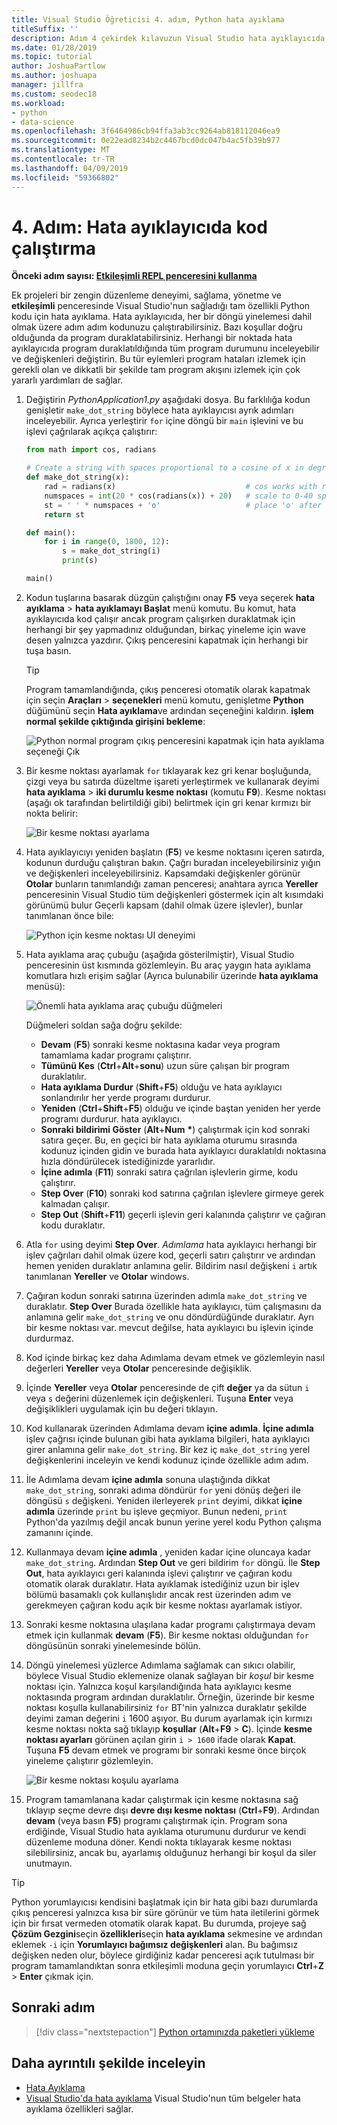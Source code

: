 ```yaml
---
title: Visual Studio Öğreticisi 4. adım, Python hata ayıklama
titleSuffix: ''
description: Adım 4 çekirdek kılavuzun Visual Studio hata ayıklayıcıda Python kodu çalıştırmak nasıl yapılandırılacağını açıklayan, özelliklerin Python.
ms.date: 01/28/2019
ms.topic: tutorial
author: JoshuaPartlow
ms.author: joshuapa
manager: jillfra
ms.custom: seodec18
ms.workload:
- python
- data-science
ms.openlocfilehash: 3f6464986cb94ffa3ab3cc9264ab818112046ea9
ms.sourcegitcommit: 0e22ead8234b2c4467bcd0dc047b4ac5fb39b977
ms.translationtype: MT
ms.contentlocale: tr-TR
ms.lasthandoff: 04/09/2019
ms.locfileid: "59366802"
---
```

# <a name="step-4-run-code-in-the-debugger"></a>4. Adım: Hata ayıklayıcıda kod çalıştırma

**Önceki adım sayısı: [Etkileşimli REPL penceresini kullanma](tutorial-working-with-python-in-visual-studio-step-03-interactive-repl.md)**

Ek projeleri bir zengin düzenleme deneyimi, sağlama, yönetme ve **etkileşimli** penceresinde Visual Studio'nun sağladığı tam özellikli Python kodu için hata ayıklama. Hata ayıklayıcıda, her bir döngü yinelemesi dahil olmak üzere adım adım kodunuzu çalıştırabilirsiniz. Bazı koşullar doğru olduğunda da program duraklatabilirsiniz. Herhangi bir noktada hata ayıklayıcıda program duraklatıldığında tüm program durumunu inceleyebilir ve değişkenleri değiştirin. Bu tür eylemleri program hataları izlemek için gerekli olan ve dikkatli bir şekilde tam program akışını izlemek için çok yararlı yardımları de sağlar.

1. Değiştirin *PythonApplication1.py* aşağıdaki dosya. Bu farklılığa kodun genişletir `make_dot_string` böylece hata ayıklayıcısı ayrık adımları inceleyebilir. Ayrıca yerleştirir `for` içine döngü bir `main` işlevini ve bu işlevi çağrılarak açıkça çalıştırır:

    ```python
    from math import cos, radians

    # Create a string with spaces proportional to a cosine of x in degrees
    def make_dot_string(x):
        rad = radians(x)                             # cos works with radians
        numspaces = int(20 * cos(radians(x)) + 20)   # scale to 0-40 spaces
        st = ' ' * numspaces + 'o'                   # place 'o' after the spaces
        return st

    def main():
        for i in range(0, 1800, 12):
            s = make_dot_string(i)
            print(s)

    main()
    ```

1. Kodun tuşlarına basarak düzgün çalıştığını onay **F5** veya seçerek **hata ayıklama** > **hata ayıklamayı Başlat** menü komutu. Bu komut, hata ayıklayıcıda kod çalışır ancak program çalışırken duraklatmak için herhangi bir şey yapmadınız olduğundan, birkaç yineleme için wave desen yalnızca yazdırır. Çıkış penceresini kapatmak için herhangi bir tuşa basın.

    > [!Tip]
    > Program tamamlandığında, çıkış penceresi otomatik olarak kapatmak için seçin **Araçları** > **seçenekleri** menü komutu, genişletme **Python** düğümünü seçin **Hata ayıklama**ve ardından seçeneğini kaldırın. **işlem normal şekilde çıktığında girişini bekleme**:
    >
    > ![Python normal program çıkış penceresini kapatmak için hata ayıklama seçeneği Çık](media/vs-getting-started-python-22-debugging5.png)

1. Bir kesme noktası ayarlamak `for` tıklayarak kez gri kenar boşluğunda, çizgi veya bu satırda düzeltme işareti yerleştirmek ve kullanarak deyimi **hata ayıklama** > **iki durumlu kesme noktası** (komutu **F9**). Kesme noktası (aşağı ok tarafından belirtildiği gibi) belirtmek için gri kenar kırmızı bir nokta belirir:

    ![Bir kesme noktası ayarlama](media/vs-getting-started-python-18-debugging1.png)

1. Hata ayıklayıcıyı yeniden başlatın (**F5**) ve kesme noktasını içeren satırda, kodunun durduğu çalıştıran bakın. Çağrı buradan inceleyebilirsiniz yığın ve değişkenleri inceleyebilirsiniz. Kapsamdaki değişkenler görünür **Otolar** bunların tanımlandığı zaman penceresi; anahtara ayrıca **Yereller** penceresinin Visual Studio tüm değişkenleri göstermek için alt kısımdaki görünümü bulur Geçerli kapsam (dahil olmak üzere işlevler), bunlar tanımlanan önce bile:

    ![Python için kesme noktası UI deneyimi](media/vs-getting-started-python-19-debugging2b.png)

1. Hata ayıklama araç çubuğu (aşağıda gösterilmiştir), Visual Studio penceresinin üst kısmında gözlemleyin. Bu araç yaygın hata ayıklama komutlara hızlı erişim sağlar (Ayrıca bulunabilir üzerinde **hata ayıklama** menüsü):

    ![Önemli hata ayıklama araç çubuğu düğmeleri](media/vs-getting-started-python-20-debugging3.png)

    Düğmeleri soldan sağa doğru şekilde:
    - **Devam** (**F5**) sonraki kesme noktasına kadar veya program tamamlama kadar programı çalıştırır.
    - **Tümünü Kes** (**Ctrl**+**Alt**+**sonu**) uzun süre çalışan bir program duraklatılır.
    - **Hata ayıklama Durdur** (**Shift**+**F5**) olduğu ve hata ayıklayıcı sonlandırılır her yerde programı durdurur.
    - **Yeniden** (**Ctrl**+**Shift**+**F5**) olduğu ve içinde baştan yeniden her yerde programı durdurur. hata ayıklayıcı.
    - **Sonraki bildirimi Göster** (**Alt**+**Num** **&#42;**) çalıştırmak için kod sonraki satıra geçer. Bu, en geçici bir hata ayıklama oturumu sırasında kodunuz içinden gidin ve burada hata ayıklayıcı duraklatıldı noktasına hızla döndürülecek istediğinizde yararlıdır.
    - **İçine adımla** (**F11**) sonraki satıra çağrılan işlevlerin girme, kodu çalıştırır.
    - **Step Over** (**F10**) sonraki kod satırına çağrılan işlevlere girmeye gerek kalmadan çalışır.
    - **Step Out** (**Shift**+**F11**) geçerli işlevin geri kalanında çalıştırır ve çağıran kodu duraklatır.

1. Atla `for` using deyimi **Step Over**. *Adımlama* hata ayıklayıcı herhangi bir işlev çağrıları dahil olmak üzere kod, geçerli satırı çalıştırır ve ardından hemen yeniden duraklatır anlamına gelir. Bildirim nasıl değişkeni `i` artık tanımlanan **Yereller** ve **Otolar** windows.

1. Çağıran kodun sonraki satırına üzerinden adımla `make_dot_string` ve duraklatır. **Step Over** Burada özellikle hata ayıklayıcı, tüm çalışmasını da anlamına gelir `make_dot_string` ve onu döndürdüğünde duraklatır. Ayrı bir kesme noktası var. mevcut değilse, hata ayıklayıcı bu işlevin içinde durdurmaz.

1. Kod içinde birkaç kez daha Adımlama devam etmek ve gözlemleyin nasıl değerleri **Yereller** veya **Otolar** penceresinde değişiklik.

1. İçinde **Yereller** veya **Otolar** penceresinde de çift **değer** ya da sütun `i` veya `s` değerini düzenlemek için değişkenleri. Tuşuna **Enter** veya değişiklikleri uygulamak için bu değeri tıklayın.

1. Kod kullanarak üzerinden Adımlama devam **içine adımla**. **İçine adımla** işlev çağrısı içinde bulunan gibi hata ayıklama bilgileri, hata ayıklayıcı girer anlamına gelir `make_dot_string`. Bir kez iç `make_dot_string` yerel değişkenlerini inceleyin ve kendi kodunuz içinde özellikle adım adım.

1. İle Adımlama devam **içine adımla** sonuna ulaştığında dikkat `make_dot_string`, sonraki adıma döndürür `for` yeni dönüş değeri ile döngüsü `s` değişkeni. Yeniden ilerleyerek `print` deyimi, dikkat **içine adımla** üzerinde `print` bu işleve geçmiyor. Bunun nedeni, `print` Python'da yazılmış değil ancak bunun yerine yerel kodu Python çalışma zamanını içinde.

1. Kullanmaya devam **içine adımla** , yeniden kadar içine oluncaya kadar `make_dot_string`. Ardından **Step Out** ve geri bildirim `for` döngü. İle **Step Out**, hata ayıklayıcı geri kalanında işlevi çalıştırır ve çağıran kodu otomatik olarak duraklatır. Hata ayıklamak istediğiniz uzun bir işlev bölümü basamaklı çok kullanışlıdır ancak rest üzerinden adım ve gerekmeyen çağıran kodu açık bir kesme noktası ayarlamak istiyor.

1. Sonraki kesme noktasına ulaşılana kadar programı çalıştırmaya devam etmek için kullanmak **devam** (**F5**). Bir kesme noktası olduğundan `for` döngüsünün sonraki yinelemesinde bölün.

1. Döngü yinelemesi yüzlerce Adımlama sağlamak can sıkıcı olabilir, böylece Visual Studio eklemenize olanak sağlayan bir *koşul* bir kesme noktası için. Yalnızca koşul karşılandığında hata ayıklayıcı kesme noktasında program ardından duraklatılır. Örneğin, üzerinde bir kesme noktası koşulla kullanabilirsiniz `for` BT'nin yalnızca duraklatır şekilde deyimi zaman değerini `i` 1600 aşıyor. Bu durum ayarlamak için kırmızı kesme noktası nokta sağ tıklayıp **koşullar** (**Alt**+**F9** > **C**). İçinde **kesme noktası ayarları** görünen açılan girin `i > 1600` ifade olarak **Kapat**. Tuşuna **F5** devam etmek ve programı bir sonraki kesme önce birçok yineleme çalıştırır gözlemleyin.

    ![Bir kesme noktası koşulu ayarlama](media/vs-getting-started-python-21-debugging4.png)

1. Program tamamlanana kadar çalıştırmak için kesme noktasına sağ tıklayıp seçme devre dışı **devre dışı kesme noktası** (**Ctrl**+**F9**). Ardından **devam** (veya basın **F5**) programı çalıştırmak için. Program sona erdiğinde, Visual Studio hata ayıklama oturumunu durdurur ve kendi düzenleme moduna döner. Kendi nokta tıklayarak kesme noktası silebilirsiniz, ancak bu, ayarlamış olduğunuz herhangi bir koşul da siler unutmayın.

> [!Tip]
> Python yorumlayıcısı kendisini başlatmak için bir hata gibi bazı durumlarda çıkış penceresi yalnızca kısa bir süre görünür ve tüm hata iletilerini görmek için bir fırsat vermeden otomatik olarak kapat. Bu durumda, projeye sağ **Çözüm Gezgini**seçin **özellikleri**seçin **hata ayıklama** sekmesine ve ardından eklemek `-i` için  **Yorumlayıcı bağımsız değişkenleri** alan. Bu bağımsız değişken neden olur, böylece girdiğiniz kadar penceresi açık tutulması bir program tamamlandıktan sonra etkileşimli moduna geçin yorumlayıcı **Ctrl**+**Z**  >  **Enter** çıkmak için.

## <a name="next-step"></a>Sonraki adım

> [!div class="nextstepaction"]
> [Python ortamınızda paketleri yükleme](tutorial-working-with-python-in-visual-studio-step-05-installing-packages.md)

## <a name="go-deeper"></a>Daha ayrıntılı şekilde inceleyin

- [Hata Ayıklama](debugging-python-in-visual-studio.md)
- [Visual Studio'da hata ayıklama](../debugger/debugger-feature-tour.md) Visual Studio'nun tüm belgeler hata ayıklama özellikleri sağlar.
